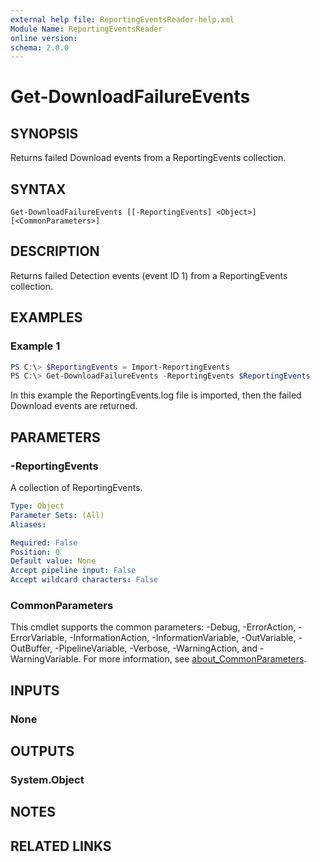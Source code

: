 ```yaml
---
external help file: ReportingEventsReader-help.xml
Module Name: ReportingEventsReader
online version:
schema: 2.0.0
---
```


# Get-DownloadFailureEvents

## SYNOPSIS
Returns failed Download events from a ReportingEvents 
collection.

## SYNTAX

```
Get-DownloadFailureEvents [[-ReportingEvents] <Object>] [<CommonParameters>]
```

## DESCRIPTION
Returns failed Detection events (event ID 1) from a ReportingEvents 
collection.


## EXAMPLES

### Example 1
```powershell
PS C:\> $ReportingEvents = Import-ReportingEvents
PS C:\> Get-DownloadFailureEvents -ReportingEvents $ReportingEvents
```

In this example the ReportingEvents.log file is imported, then the failed 
Download events are returned.

## PARAMETERS

### -ReportingEvents
A collection of ReportingEvents.

```yaml
Type: Object
Parameter Sets: (All)
Aliases:

Required: False
Position: 0
Default value: None
Accept pipeline input: False
Accept wildcard characters: False
```

### CommonParameters
This cmdlet supports the common parameters: -Debug, -ErrorAction, -ErrorVariable, -InformationAction, -InformationVariable, -OutVariable, -OutBuffer, -PipelineVariable, -Verbose, -WarningAction, and -WarningVariable. For more information, see [about_CommonParameters](http://go.microsoft.com/fwlink/?LinkID=113216).

## INPUTS

### None

## OUTPUTS

### System.Object
## NOTES

## RELATED LINKS
